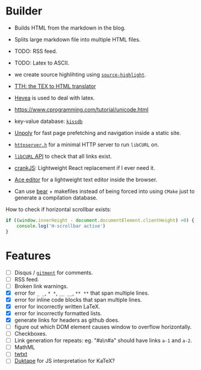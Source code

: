 # Builder

- Builds HTML from the markdown in the blog.
- Splits large markdown file into multiple HTML files.
- TODO: RSS feed.
- TODO: Latex to ASCII.
- we create source highlihting using
  [`source-highlight`](https://www.gnu.org/software/src-highlite/).

- [TTH: the TEX to HTML translator](http://hutchinson.belmont.ma.us/tth/)
- [Hevea](http://hevea.inria.fr/) is used to deal with latex.

- https://www.cprogramming.com/tutorial/unicode.html
- key-value database: [`kissdb`](https://github.com/adamierymenko/kissdb)
- [Unpoly](https://unpoly.com/up.protocol) for fast page prefetching and 
  navigation inside a static site.
- [`httpserver.h`](https://github.com/jeremycw/httpserver.h) for a minimal HTTP server to run `libCURL` on.
- [`libCURL` API](https://curl.haxx.se/libcurl/c/) to check that all links exist.
- [crankJS](https://crank.js.org/): Lightweight React replacement if I ever need it.
- [Ace editor](https://ace.c9.io/#nav=embedding) for a lightweight text editor inside the browser.
- Can use [bear](https://github.com/rizsotto/Bear) + makefiles instead of being
  forced into using `CMake` just to generate a compilation database.


How to check if horizontal scrollbar exists:
```js
if ((window.innerHeight - document.documentElement.clientHeight) >0) {
    console.log('H-scrollbar active')
}
```

# Features

- [ ] Disqus / [`gitment`](https://github.com/imsun/gitment) for comments.
- [ ] RSS feed.
- [ ] Broken link warnings.
- [x] error for `_ _`,  `* *`, `__ __`, `** **` that span multiple lines.
- [x] error for inline code blocks that span multiple lines.
- [x] error for incorrectly written LaTeX.
- [x] error for incorrectly formatted lists.
- [x] generate links for headers as github does.
- [ ] figure out which DOM element causes window to overflow horizontally.
- [ ] Checkboxes.
- [ ] Link generation for repeats: eg. "#a\n#a" should have links `a-1` and `a-2`.
- [ ] MathML
- [ ] [twtxt](https://twtxt.readthedocs.io/en/latest/)
- [ ] [Duktape](https://duktape.org/) for JS interpretation for KaTeX?
